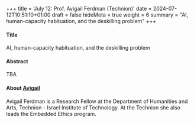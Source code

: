 +++
title = 'July 12: Prof. Avigail Ferdman (Technion)'
date = 2024-07-12T10:51:10+01:00
draft = false
hideMeta = true
weight = 6
summary = "AI, human-capacity habituation, and the deskilling problem"
+++
 

#### Title
AI, human-capacity habituation, and the deskilling problem
 
#### Abstract
 
TBA
 

#### About [Avigail](https://www.avigailferdman.com/)
Avigail Ferdman is a Research Fellow at the Department of Humanities and Arts, Technion - Israel Institute of Technology. At the Technion she also leads the Embedded Ethics program.

